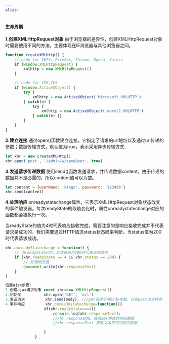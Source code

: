 ```yaml
---
alias:
---
```



#### 生命周期
**1.创建XMLHttpRequest对象**
由于浏览器的差异性，创建XMLHttpRequest对象时需要使用不同的方法，主要体现在IE浏览器与其他浏览器之间。
```js
function createXMLHttp() {
	// code for IE7+, FireFox, Chrome, Opera, Safari
	if (window.XMLHttpRequest) {
		xmlhttp = new XMLHttpRequest()
	}

	// code for IE6,IE5
	if (window.ActiveXObject) {
		try {
			xmlhttp = new ActiveXObject('Microsoft.XMLHTTP')
		} catch(e) {
			try {
				xmlhttp = new ActiveXObject('msxml2.XMLHTTP')
			} catch(e) {}
		}
	}
}
```

**2.建立连接**
通过open()函数建立连接，它指定了请求的url地址以及通过url传递的参数；数据传输方式，默认值为true，表示采用异步传输方式
```js
let xhr = new createXMLHttp()
xhr.open('post', '/admin/w/saveUser', true)
```

**3.发送请求传递数据**
使用send()函数发送请求，并传递数据content。由于传递的数据并不是必需的，所以content值可以为空。
```js
let content = {userName: 'kingx', password: '123456'}
xhr.send(content)
```


**4.处理响应**
onreadystatechange属性，它表示XMLHttpRequest对象状态改变的事件触发器，每次readyState的取值变化时，属性onreadystatechange对应的函数都会被执行一次。

当readyState的值为4时代表响应接收完成，需要注意的是响应接收完成并不代表请求是成功的，我们需要通过HTTP请求status状态码来判断，当status值为200时代表请求成功。
```js
xhr.onreadyStatechange = function() {
	// 当readyState为4,且状态码为200时代表请求成功
	if (xhr.readyState == 4 && xhr.status == 200) {
		// 处理响应值
		document.write(xhr.responseText)
	}
}
```


```js
设置ajax步骤:
1.创建ajax请求对象 const xhr=new XMLHttpRequest()
2.初始化          xhr.open('GET', 'url')
3.发送请求         xhr.send(body); ///get请求不传body参数，只有post请求传参.传参形式一般a=100&b=200类.
4.事件响应         xhr.onreadystatechange=function(){
				 if(xhr.readyState===4){
                     console.log(xhr.responseText);
                     //xhr.responseXML 接收xml格式的响应数据
					 //xhr.responseText 接收文本格式的响应数据

                 }
			 }
```

